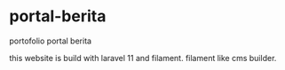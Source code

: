 # portal-berita
 portofolio portal berita

 this website is build with laravel 11 and filament.
 filament like cms builder.
